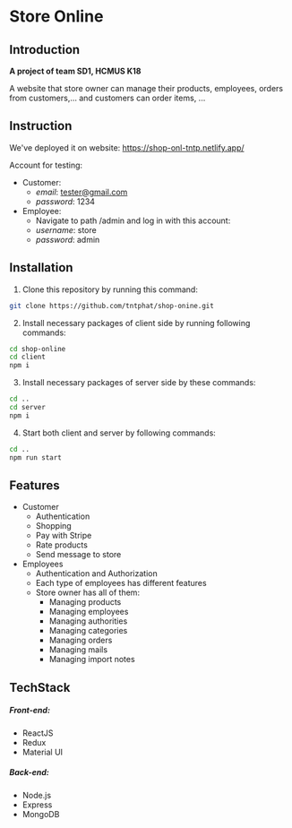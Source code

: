 # Store Online
## Introduction
**A project of team SD1, HCMUS K18**

 A website that store owner can manage their products, employees, orders from 
customers,… and customers can order items, ...

## Instruction

We've deployed it on website: https://shop-onl-tntp.netlify.app/

Account for testing:

- Customer:
    - _email_: tester@gmail.com
    - _password_: 1234
- Employee:
    - Navigate to path /admin and log in with this account:
    - _username_: store
    - _password_: admin

## Installation

1. Clone this repository by running this command:
```bash
git clone https://github.com/tntphat/shop-onine.git
```

2. Install necessary packages of client side by running following commands:
```bash
cd shop-online
cd client
npm i 
```

3. Install necessary packages of server side by these commands:
```bash
cd ..
cd server
npm i 
```

4. Start both client and server by following commands:
```sh
cd ..
npm run start
```

## Features

- Customer
    - Authentication
    - Shopping
    - Pay with Stripe
    - Rate products
    - Send message to store
- Employees
    - Authentication and Authorization
    - Each type of employees has different features
    - Store owner has all of them: 
        - Managing products
        - Managing employees
        - Managing authorities
        - Managing categories
        - Managing orders
        - Managing mails
        - Managing import notes


## TechStack

##### Front-end:

- ReactJS
- Redux
- Material UI

##### Back-end:

- Node.js
- Express
- MongoDB

